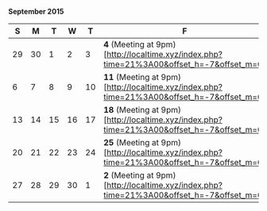 __September 2015__

| S | M | T | W | T | F | S |
| --- | --- | --- | --- | --- | --- | --- |
| 29 | 30 | 1 | 2 | 3 | **4** (Meeting at 9pm)[http://localtime.xyz/index.php?time=21%3A00&offset_h=-7&offset_m=0] | 5 |
| 6 | 7 | 8 | 9 | 10 | **11** (Meeting at 9pm)[http://localtime.xyz/index.php?time=21%3A00&offset_h=-7&offset_m=0]  | 12 |
| 13 | 14 | 15 | 16 | 17 | **18** (Meeting at 9pm)[http://localtime.xyz/index.php?time=21%3A00&offset_h=-7&offset_m=0]  | 19 |
| 20 | 21 | 22 | 23 | 24 | **25** (Meeting at 9pm)[http://localtime.xyz/index.php?time=21%3A00&offset_h=-7&offset_m=0]  | 26 |
| 27 | 28 | 29 | 30 | 1 | **2** (Meeting at 9pm)[http://localtime.xyz/index.php?time=21%3A00&offset_h=-7&offset_m=0]  | 3 |
